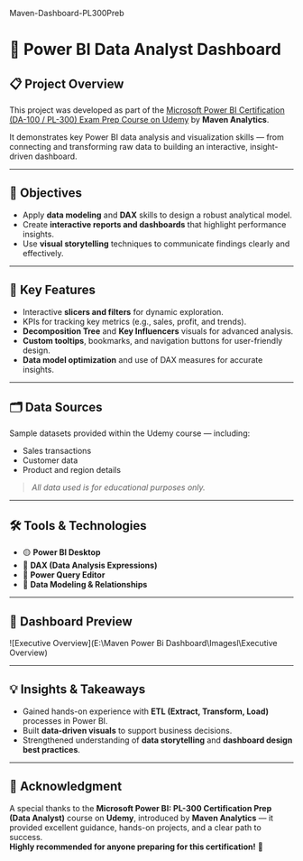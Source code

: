 Maven-Dashboard-PL300Preb

# 🧠 Power BI Data Analyst Dashboard  

## 📋 Project Overview  
This project was developed as part of the [Microsoft Power BI Certification (DA-100 / PL-300) Exam Prep Course on Udemy](https://www.udemy.com/course/microsoft-power-bi-certification-da-100-exam-prep/learn/lecture/27189086?start=1#overview) by **Maven Analytics**.  

It demonstrates key Power BI data analysis and visualization skills — from connecting and transforming raw data to building an interactive, insight-driven dashboard.  

---

## 🎯 Objectives  
- Apply **data modeling** and **DAX** skills to design a robust analytical model.  
- Create **interactive reports and dashboards** that highlight performance insights.  
- Use **visual storytelling** techniques to communicate findings clearly and effectively.  

---

## 🧩 Key Features  
- Interactive **slicers and filters** for dynamic exploration.  
- KPIs for tracking key metrics (e.g., sales, profit, and trends).  
- **Decomposition Tree** and **Key Influencers** visuals for advanced analysis.  
- **Custom tooltips**, bookmarks, and navigation buttons for user-friendly design.  
- **Data model optimization** and use of DAX measures for accurate insights.  

---

## 🗂️ Data Sources  
Sample datasets provided within the Udemy course — including:  
- Sales transactions  
- Customer data  
- Product and region details  

> *All data used is for educational purposes only.*  

---

## 🛠️ Tools & Technologies  
- 🟡 **Power BI Desktop**  
- 🧮 **DAX (Data Analysis Expressions)**  
- 🔄 **Power Query Editor**  
- 🧱 **Data Modeling & Relationships**  

---

## 📸 Dashboard Preview  

![Executive Overview](E:\Maven Power Bi Dashboard\Imagesl\Executive Overview)


---

## 💡 Insights & Takeaways  
- Gained hands-on experience with **ETL (Extract, Transform, Load)** processes in Power BI.  
- Built **data-driven visuals** to support business decisions.  
- Strengthened understanding of **data storytelling** and **dashboard design best practices**.  

---

## 🙌 Acknowledgment  
A special thanks to the **Microsoft Power BI: PL-300 Certification Prep (Data Analyst)** course on **Udemy**, introduced by **Maven Analytics** — it provided excellent guidance, hands-on projects, and a clear path to success.  
**Highly recommended for anyone preparing for this certification!** 🙌  
